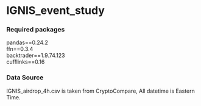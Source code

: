 # IGNIS_event_study

### Required packages
pandas==0.24.2 <br/>
ffn==0.3.4 <br/>
backtrader==1.9.74.123 <br/>
cufflinks==0.16 <br/> 

### Data Source
IGNIS_airdrop_4h.csv is taken from CryptoCompare,
All datetime is Eastern Time.
